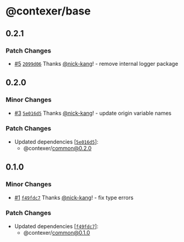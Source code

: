 # @contexer/base

## 0.2.1

### Patch Changes

- [#5](https://github.com/contexer/sdk/pull/5) [`2099d06`](https://github.com/contexer/sdk/commit/2099d06e6b690761749f255765846e5af942ca91) Thanks [@nick-kang](https://github.com/nick-kang)! - remove internal logger package

## 0.2.0

### Minor Changes

- [#3](https://github.com/contexer/sdk/pull/3) [`5e016d5`](https://github.com/contexer/sdk/commit/5e016d528799e0849ec82672ea07e863f98d2187) Thanks [@nick-kang](https://github.com/nick-kang)! - update origin variable names

### Patch Changes

- Updated dependencies [[`5e016d5`](https://github.com/contexer/sdk/commit/5e016d528799e0849ec82672ea07e863f98d2187)]:
  - @contexer/common@0.2.0

## 0.1.0

### Minor Changes

- [#1](https://github.com/contexer/sdk/pull/1) [`f49fdc7`](https://github.com/contexer/sdk/commit/f49fdc784508fe8bfc2140b00a39a1863bdf96c7) Thanks [@nick-kang](https://github.com/nick-kang)! - fix type errors

### Patch Changes

- Updated dependencies [[`f49fdc7`](https://github.com/contexer/sdk/commit/f49fdc784508fe8bfc2140b00a39a1863bdf96c7)]:
  - @contexer/common@0.1.0
